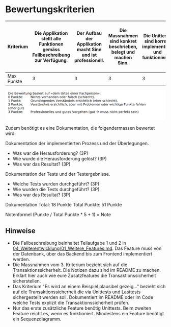 # Bewertungskriterien

|Kriterium |Die Applikation stellt alle Funktionen gemäss Fallbeschreibung zur Verfügung.|Der Aufbau der Applikation macht Sinn und ist professionell.|Die Massnahmen sind konkret beschrieben, belegt und machen Sinn.|Die Unittests sind korrekt implementiert und funktionieren.|Die Lasttests sind korrekt implementiert funktionieren.|Es wird an einem Beispiel plausibel gezeigt, dass die Unit- oder Lasttests funktionieren.|Es wurde eine weitere Funktionalität im Backend implementiert|Es wurde eine weitere Funktionalität im Frontend implementiert|Die neue Funktionalität wurde Unit Getestet|Es wurde eine weitere Funktionalität im Backend implementiert|Es wurde eine weitere Funktionalität im Frontend implementiert|
|----------|-----------------------------------------------------------------------------|------------------------------------------------------------|----------------------------------------------------------------|-----------------------------------------------------------|-------------------------------------------------------|-----------------------------------------------------------------------------------------|-------------------------------------------------------------|--------------------------------------------------------------|-------------------------------------------|-------------------------------------------------------------|--------------------------------------------------------------|
|Max Punkte|3                                                                            |3                                                           |3                                                               |3                                                          |3                                                      |3                                                                                        |3                                                            |3                                                             |3                                          |3                                                            |3                                                             |

![](2024-11-26-21-18-33.png)

Zudem benötigt es eine Dokumentation, die folgendermassen bewertet wird:

Dokumentation der implementierten Prozess und der Überlegungen.
- Was war die Herausforderung? (3P)
- Wie wurde die Herausforderung gelöst? (3P)
- Was war das Resultat? (3P)

Dokumentation der Tests und der Testergebnisse.
- Welche Tests wurden durchgeführt? (3P)
- Wie wurden die Tests durchgeführt? (3P)
- Was war das Resultat? (3P)

Dokumentation Total: 18 Punkte
Total Punkte: 51 Punkte

Notenformel (Punkte / Total Punkte * 5 + 1) = Note


## Hinweise

* Die Fallbeschreibung beinhaltet Teilaufgabe 1 und 2 in [04_Weiterentwicklung/01_Weitere_Features.md](04_Weiterentwicklung/01_Weitere_Features.md). Das Feature muss von der Datenbank, über das Backend bis zum Frontend implementiert werden.
* Die Massnahmen vom 3. Kriterium bezieht sich auf die Transaktionssicherheit. Die Notizen dazu sind im README zu machen. Erklärt hier auch wie eure Zusatzfeatures die Transaktionssicherheit sicherstellen.
* Das Kriterium "Es wird an einem Beispiel plausibel gezeig..." bezieht sich auf die Transaktionssicherheit die via Unittests und Lasttests sichergestellt werden soll. Dokumentiert im README oder im Code welche Tests explizit die Transaktionssicherheit prüfen.
* Nur das erste zusätzliche Feature benötig Unittests. Beim zweiten Feature reicht es, wenn es funktioniert. Mindestens ein Feature benötigt ein Sequenzdiagramm.
